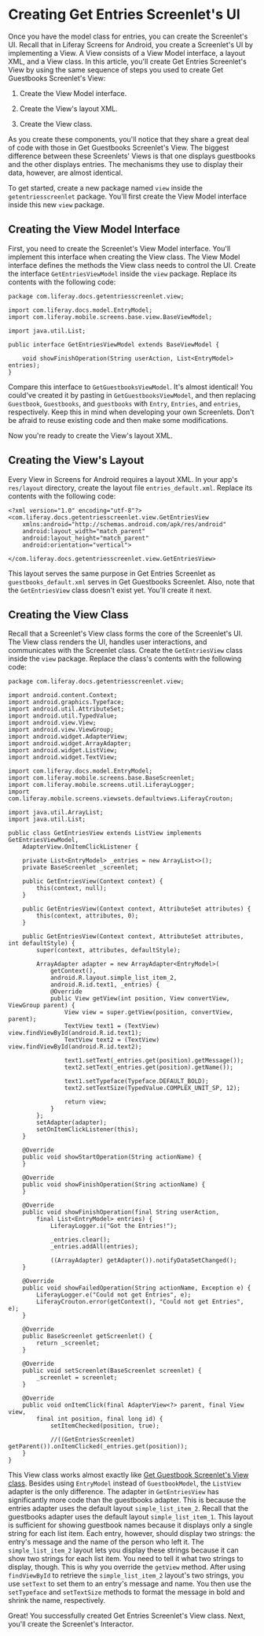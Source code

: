 # Creating Get Entries Screenlet's UI [](id=creating-get-entries-screenlets-ui)

Once you have the model class for entries, you can create the Screenlet's UI. 
Recall that in Liferay Screens for Android, you create a Screenlet's UI by 
implementing a View. A View consists of a View Model interface, a layout XML, 
and a View class. In this article, you'll create Get Entries Screenlet's View by 
using the same sequence of steps you used to create Get Guestbooks Screenlet's 
View: 

1. Create the View Model interface. 

2. Create the View's layout XML. 

3. Create the View class. 

As you create these components, you'll notice that they share a great deal of 
code with those in Get Guestbooks Screenlet's View. The biggest difference 
between these Screenlets' Views is that one displays guestbooks and the other 
displays entries. The mechanisms they use to display their data, however, are 
almost identical. 

To get started, create a new package named `view` inside the 
`getentriesscreenlet` package. You'll first create the View Model interface 
inside this new `view` package. 

## Creating the View Model Interface [](id=creating-the-view-model-interface)

First, you need to create the Screenlet's View Model interface. You'll implement 
this interface when creating the View class. The View Model interface defines 
the methods the View class needs to control the UI. Create the interface 
`GetEntriesViewModel` inside the `view` package. Replace its contents with the 
following code:

    package com.liferay.docs.getentriesscreenlet.view;

    import com.liferay.docs.model.EntryModel;
    import com.liferay.mobile.screens.base.view.BaseViewModel;

    import java.util.List;

    public interface GetEntriesViewModel extends BaseViewModel {

        void showFinishOperation(String userAction, List<EntryModel> entries);
    }

Compare this interface to `GetGuestbooksViewModel`. It's almost identical! You 
could've created it by pasting in `GetGuestbooksViewModel`, and then replacing 
`Guestbook`, `Guestbooks`, and `guestbooks` with `Entry`, `Entries`, and 
`entries`, respectively. Keep this in mind when developing your own Screenlets. 
Don't be afraid to reuse existing code and then make some modifications. 

Now you're ready to create the View's layout XML. 

## Creating the View's Layout [](id=creating-the-views-layout)

Every View in Screens for Android requires a layout XML. In your app's 
`res/layout` directory, create the layout file `entries_default.xml`. Replace 
its contents with the following code: 

    <?xml version="1.0" encoding="utf-8"?>
    <com.liferay.docs.getentriesscreenlet.view.GetEntriesView
        xmlns:android="http://schemas.android.com/apk/res/android"
        android:layout_width="match_parent"
        android:layout_height="match_parent"
        android:orientation="vertical">

    </com.liferay.docs.getentriesscreenlet.view.GetEntriesView>

This layout serves the same purpose in Get Entries Screenlet as 
`guestbooks_default.xml` serves in Get Guestbooks Screenlet. Also, note that the 
`GetEntriesView` class doesn't exist yet. You'll create it next. 

## Creating the View Class [](id=creating-the-view-class)

Recall that a Screenlet's View class forms the core of the Screenlet's UI. The 
View class renders the UI, handles user interactions, and communicates with the 
Screenlet class. Create the `GetEntriesView` class inside the `view` package. 
Replace the class's contents with the following code: 

    package com.liferay.docs.getentriesscreenlet.view;

    import android.content.Context;
    import android.graphics.Typeface;
    import android.util.AttributeSet;
    import android.util.TypedValue;
    import android.view.View;
    import android.view.ViewGroup;
    import android.widget.AdapterView;
    import android.widget.ArrayAdapter;
    import android.widget.ListView;
    import android.widget.TextView;

    import com.liferay.docs.model.EntryModel;
    import com.liferay.mobile.screens.base.BaseScreenlet;
    import com.liferay.mobile.screens.util.LiferayLogger;
    import com.liferay.mobile.screens.viewsets.defaultviews.LiferayCrouton;

    import java.util.ArrayList;
    import java.util.List;

    public class GetEntriesView extends ListView implements GetEntriesViewModel, 
        AdapterView.OnItemClickListener {

        private List<EntryModel> _entries = new ArrayList<>();
        private BaseScreenlet _screenlet;

        public GetEntriesView(Context context) {
            this(context, null);
        }

        public GetEntriesView(Context context, AttributeSet attributes) {
            this(context, attributes, 0);
        }

        public GetEntriesView(Context context, AttributeSet attributes, int defaultStyle) {
            super(context, attributes, defaultStyle);

            ArrayAdapter adapter = new ArrayAdapter<EntryModel>(
                getContext(), 
                android.R.layout.simple_list_item_2, 
                android.R.id.text1, _entries) {
                @Override
                public View getView(int position, View convertView, ViewGroup parent) {
                    View view = super.getView(position, convertView, parent);
                    TextView text1 = (TextView) view.findViewById(android.R.id.text1);
                    TextView text2 = (TextView) view.findViewById(android.R.id.text2);

                    text1.setText(_entries.get(position).getMessage());
                    text2.setText(_entries.get(position).getName());

                    text1.setTypeface(Typeface.DEFAULT_BOLD);
                    text2.setTextSize(TypedValue.COMPLEX_UNIT_SP, 12);

                    return view;
                }
            };
            setAdapter(adapter);
            setOnItemClickListener(this);
        }

        @Override
        public void showStartOperation(String actionName) {
        }

        @Override
        public void showFinishOperation(String actionName) {
        }

        @Override
        public void showFinishOperation(final String userAction, 
            final List<EntryModel> entries) {
                LiferayLogger.i("Got the Entries!");

                _entries.clear();
                _entries.addAll(entries);

                ((ArrayAdapter) getAdapter()).notifyDataSetChanged();
        }

        @Override
        public void showFailedOperation(String actionName, Exception e) {
            LiferayLogger.e("Could not get Entries", e);
            LiferayCrouton.error(getContext(), "Could not get Entries", e);
        }
        
        @Override
        public BaseScreenlet getScreenlet() {
            return _screenlet;
        }

        @Override
        public void setScreenlet(BaseScreenlet screenlet) {
            _screenlet = screenlet;
        }

        @Override
        public void onItemClick(final AdapterView<?> parent, final View view, 
            final int position, final long id) {
                setItemChecked(position, true);

                //((GetEntriesScreenlet) getParent()).onItemClicked(_entries.get(position));
        }
    }

This View class works almost exactly like 
[Get Guestbook Screenlet's View class](/develop/learning-paths/mobile/-/knowledge_base/6-2/creating-get-guestbook-screenlets-ui#creating-the-view-class). 
Besides using `EntryModel` instead of `GuestbookModel`, the `ListView` adapter 
is the only difference. The adapter in `GetEntriesView` has significantly more 
code than the guestbooks adapter. This is because the entries adapter uses the 
default layout `simple_list_item_2`. Recall that the guestbooks adapter uses the 
default layout `simple_list_item_1`. This layout is sufficient for showing 
guestbook names because it displays only a single string for each list item. 
Each entry, however, should display two strings: the entry's message and the 
name of the person who left it. The `simple_list_item_2` layout lets you display 
these strings because it can show two strings for each list item. You need to 
tell it what two strings to display, though. This is why you override the 
`getView` method. After using `findViewById` to retrieve the 
`simple_list_item_2` layout's two strings, you use `setText` to set them to an 
entry's message and name. You then use the `setTypeface` and `setTextSize` 
methods to format the message in bold and shrink the name, respectively. 

Great! You successfully created Get Entries Screenlet's View class. Next, you'll 
create the Screenlet's Interactor. 
